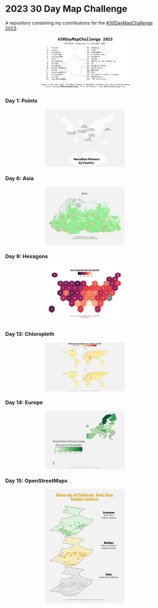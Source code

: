 # 2023 30 Day Map Challenge

A repository containing my contributions for the [#30DayMapChallenge 2023](https://30daychartchallenge.org/).

<p align="center">
<img src="2023_prompts.png?raw=true" width=60%>
</p>

### Day 1: Points
<p align="center">
  <img src="maps/01_points.png?raw=true" width=50%>
</p>

### Day 6: Asia
<p align="center">
  <img src="maps/06_asia.png?raw=true" width=50%>
</p>

### Day 9: Hexagons
<p align="center">
  <img src="maps/09_hexagons.png?raw=true" width=50%>
</p>

### Day 13: Chloropleth
<p align="center">
  <img src="maps/13_chloropleth.png?raw=true" width=50%>
</p>

### Day 14: Europe
<p align="center">
  <img src="maps/14_europe.png?raw=true" width=50%>
</p>

### Day 15: OpenStreetMaps
<p align="center">
  <img src="maps/15_openstreetmaps.png?raw=true" width=50%>
</p>
